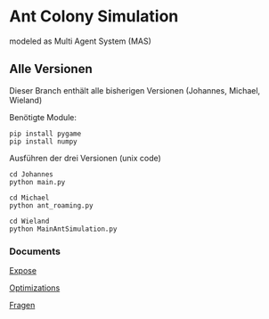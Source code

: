 # Ant Colony Simulation
modeled as Multi Agent System (MAS)

## Alle Versionen
Dieser Branch enthält alle bisherigen Versionen (Johannes, Michael, Wieland)

Benötigte Module:
```
pip install pygame
pip install numpy
```

Ausführen der drei Versionen (unix code)
```
cd Johannes
python main.py

cd Michael
python ant_roaming.py

cd Wieland
python MainAntSimulation.py
```


### Documents

[Expose](https://github.com/wschopohl/fuh-ants/blob/master/documents/expose/Expose.md)

[Optimizations](https://github.com/wschopohl/fuh-ants/blob/master/documents/optimizations/Optimizations.md)

[Fragen](https://github.com/wschopohl/fuh-ants/blob/master/documents/questions/Questions.md)
